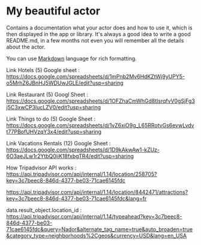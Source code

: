 # My beautiful actor

Contains a documentation what your actor does and how to use it,
which is then displayed in the app or library. It's always a good
idea to write a good README.md, in a few months not even you
will remember all the details about the actor.

You can use [Markdown](https://guides.github.com/features/mastering-markdown/)
language for rich formatting.

Link Hotels (5) Google sheet :
https://docs.google.com/spreadsheets/d/1mPnb2Mv6HdKZtWj9yUPY5-o5MrhZ6JBnHJ5WDUwJGLE/edit?usp=sharing

Link Restaurant (5) Googl Sheet :
https://docs.google.com/spreadsheets/d/1OFZhaCmWhGd8tlsrqfvV0gSjFg3j5C3xwCP3lucLZV0/edit?usp=sharing

Link Things to do (5) Google Sheet :
https://docs.google.com/spreadsheets/d/1vZ6xiO9g_L65RRotvGs6evwLvdvt77PBofUHVzqY3x4/edit?usp=sharing

Link Vacations Rentals (12) Google Sheet :
https://docs.google.com/spreadsheets/d/1D9kAkwAw1-kZUz-6O3aeJLw1r2YtbQ0ijK18fxbgTR4/edit?usp=sharing

How Tripadvisor API works :
https://api.tripadvisor.com/api/internal/1.14/location/258705?key=3c7beec8-846d-4377-be03-71cae6145fdc

https://api.tripadvisor.com/api/internal/1.14/location/8442471/attractions?key=3c7beec8-846d-4377-be03-71cae6145fdc&lang=fr

data.result_object.location_id :
https://api.tripadvisor.com/api/internal/1.14/typeahead?key=3c7beec8-846d-4377-be03-71cae6145fdc&query=Nador&alternate_tag_name=true&auto_broaden=true&category_type=neighborhoods%2Cgeos&currency=USD&lang=en_USA
